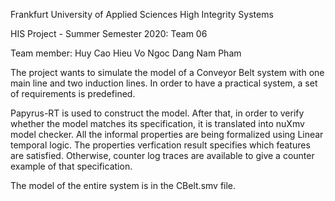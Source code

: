 Frankfurt University of Applied Sciences High Integrity Systems

HIS Project - Summer Semester 2020: Team 06 

Team member:
Huy Cao
Hieu Vo
Ngoc Dang
Nam Pham

The project wants to simulate the model of a Conveyor Belt system with one main line and two induction lines. In order to have a practical system, a set of requirements is predefined. 

Papyrus-RT is used to construct the model. After that, in order to verify whether the model matches its specification, it is translated into nuXmv model checker. All the informal properties are being formalized using Linear temporal logic. The properties verfication result specifies which features are satisfied. Otherwise, counter log traces are available to give a counter example of that specification.

The model of the entire system is in the CBelt.smv file.

